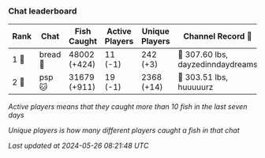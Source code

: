 ### Chat leaderboard
| Rank | Chat | Fish Caught | Active Players | Unique Players | Channel Record 🎊 |
|------|------|-------------|----------------|----------------|-------------------|
| 1 🥇  | bread 🍞 | 48002 (+424) | 11 (-1) | 242 (+3) | 🦑 307.60 lbs, dayzedinndaydreams |
| 2 🥈  | psp 🐱 | 31679 (+911) | 19 (-1) | 2368 (+14) | 🐳 303.51 lbs, huuuuurz |

_Active players means that they caught more than 10 fish in the last seven days_

_Unique players is how many different players caught a fish in that chat_

_Last updated at 2024-05-26 08:21:48 UTC_